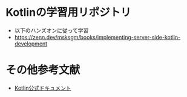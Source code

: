 # Kotlinの学習用リポジトリ
- 以下のハンズオンに従って学習
-  https://zenn.dev/msksgm/books/implementing-server-side-kotlin-development

# その他参考文献
- [Kotlin公式ドキュメント](https://kotlinlang.org/docs/kotlin-tour-welcome.html)